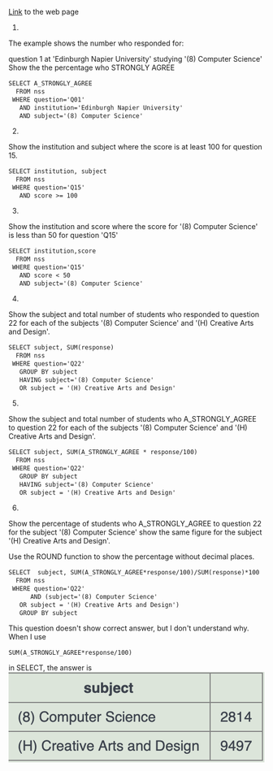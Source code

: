 [Link](https://sqlzoo.net/wiki/NSS_Tutorial) to the web page

1.
The example shows the number who responded for:

question 1
at 'Edinburgh Napier University'
studying '(8) Computer Science'
Show the the percentage who STRONGLY AGREE
```
SELECT A_STRONGLY_AGREE
  FROM nss
 WHERE question='Q01'
   AND institution='Edinburgh Napier University'
   AND subject='(8) Computer Science'
```
2.
Show the institution and subject where the score is at least 100 for question 15.
```
SELECT institution, subject
  FROM nss
 WHERE question='Q15'
   AND score >= 100
```

3.
Show the institution and score where the score for '(8) Computer Science' is less than 50 for question 'Q15'
```
SELECT institution,score
  FROM nss
 WHERE question='Q15'
   AND score < 50
   AND subject='(8) Computer Science'
```
4.
Show the subject and total number of students who responded to question 22 for each of the subjects '(8) Computer Science' and '(H) Creative Arts and Design'.
```
SELECT subject, SUM(response)
  FROM nss
 WHERE question='Q22'
   GROUP BY subject
   HAVING subject='(8) Computer Science'
   OR subject = '(H) Creative Arts and Design'
```
5.
Show the subject and total number of students who A_STRONGLY_AGREE to question 22 for each of the subjects '(8) Computer Science' and '(H) Creative Arts and Design'.
```
SELECT subject, SUM(A_STRONGLY_AGREE * response/100)
  FROM nss
 WHERE question='Q22'
   GROUP BY subject
   HAVING subject='(8) Computer Science'
   OR subject = '(H) Creative Arts and Design'
```
6.
Show the percentage of students who A_STRONGLY_AGREE to question 22 for the subject '(8) Computer Science' show the same figure for the subject '(H) Creative Arts and Design'.

Use the ROUND function to show the percentage without decimal places.
```
SELECT  subject, SUM(A_STRONGLY_AGREE*response/100)/SUM(response)*100
  FROM nss
 WHERE question='Q22'
      AND (subject='(8) Computer Science'
   OR subject = '(H) Creative Arts and Design')
   GROUP BY subject
```
This question doesn't show correct answer, but I don't understand why. When I use 
```
SUM(A_STRONGLY_AGREE*response/100)
``` 
in SELECT, the answer is ![this](/../img/divid.png)

  
